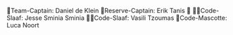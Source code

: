 🫅Team-Captain: Daniel de Klein
👸Reserve-Captain: Erik Tanis 👑
🙇‍♂️Code-Slaaf: Jesse Sminia Sminia
🙇‍♂️Code-Slaaf: Vasili Tzoumas
🦁Code-Mascotte: Luca Noort

